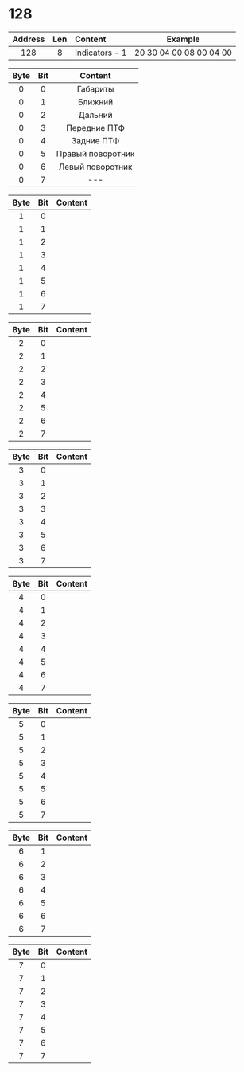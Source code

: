 # 128

| Address        | Len           | Content  | Example  | 
| :-------------: |:-------------:| :-----| :-----:
| 128     | 8 | Indicators - 1 | 20 30 04 00 08 00 04 00 |

| Byte | Bit        |  Content |
| :-------------: | :-------------: |:-------------:|
| 0 | 0 | Габариты |
| 0 | 1 | Ближний|
| 0 | 2 | Дальний|
| 0 | 3 | Передние ПТФ|
| 0 | 4 | Задние ПТФ |
| 0 | 5 | Правый поворотник |
| 0 | 6 | Левый поворотник |
| 0 | 7 | --- |

| Byte | Bit        |  Content |
| :-------------: | :-------------: |:-------------:|
| 1 | 0 |  |
| 1 | 1 |  |
| 1 | 2 |  |
| 1 | 3 |  |
| 1 | 4 |  |
| 1 | 5 |  |
| 1 | 6 |  |
| 1 | 7 |  |

| Byte | Bit        |  Content |
| :-------------: | :-------------: |:-------------:|
| 2 | 0 |  |
| 2 | 1 |  |
| 2 | 2 |  |
| 2 | 3 |  |
| 2 | 4 |  |
| 2 | 5 |  |
| 2 | 6 |  |
| 2 | 7 |  |

| Byte | Bit        |  Content |
| :-------------: | :-------------: |:-------------:|
| 3 | 0 |  |
| 3 | 1 |  |
| 3 | 2 |  |
| 3 | 3 |  |
| 3 | 4 |  |
| 3 | 5 |  |
| 3 | 6 |  |
| 3 | 7 |  |

| Byte | Bit        |  Content |
| :-------------: | :-------------: |:-------------:|
| 4 | 0 |  |
| 4 | 1 |  |
| 4 | 2 |  |
| 4 | 3 |  |
| 4 | 4 |  |
| 4 | 5 |  |
| 4 | 6 |  |
| 4 | 7 |  |

| Byte | Bit        |  Content |
| :-------------: | :-------------: |:-------------:|
| 5 | 0 |  |
| 5 | 1 |  |
| 5 | 2 |  |
| 5 | 3 |  |
| 5 | 4 |  |
| 5 | 5 |  |
| 5 | 6 |  |
| 5 | 7 |  |

| Byte | Bit        |  Content |
| :-------------: | :-------------: |:-------------:|
| 6 | 1 |  |
| 6 | 2 |  |
| 6 | 3 |  |
| 6 | 4 |  |
| 6 | 5 |  |
| 6 | 6 |  |
| 6 | 7 |  |

| Byte | Bit        |  Content |
| :-------------: | :-------------: |:-------------:|
| 7 | 0 |  |
| 7 | 1 |  |
| 7 | 2 |  |
| 7 | 3 |  |
| 7 | 4 |  |
| 7 | 5 |  |
| 7 | 6 |  |
| 7 | 7 |  |
